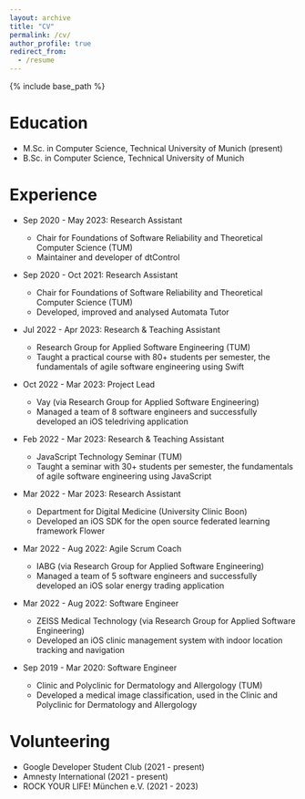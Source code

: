 ```yaml
---
layout: archive
title: "CV"
permalink: /cv/
author_profile: true
redirect_from:
  - /resume
---
```


{% include base_path %}

Education
======
* M.Sc. in Computer Science, Technical University of Munich (present)
* B.Sc. in Computer Science, Technical University of Munich

Experience
======
* Sep 2020 - May 2023: Research Assistant
  * Chair for Foundations of Software Reliability and Theoretical Computer Science (TUM)
  * Maintainer and developer of dtControl

* Sep 2020 - Oct 2021: Research Assistant
  * Chair for Foundations of Software Reliability and Theoretical Computer Science (TUM)
  * Developed, improved and analysed Automata Tutor

* Jul 2022 - Apr 2023: Research & Teaching Assistant
  * Research Group for Applied Software Engineering (TUM)
  * Taught a practical course with 80+ students per semester, the fundamentals of agile software engineering using Swift

* Oct 2022 - Mar 2023: Project Lead
  * Vay (via Research Group for Applied Software Engineering)
  * Managed a team of 8 software engineers and successfully developed an iOS teledriving application

* Feb 2022 - Mar 2023: Research & Teaching Assistant
  * JavaScript Technology Seminar (TUM)
  * Taught a seminar with 30+ students per semester, the fundamentals of agile software engineering using JavaScript

* Mar 2022 - Mar 2023: Research Assistant
  * Department for Digital Medicine (University Clinic Boon)
  * Developed an iOS SDK for the open source federated learning framework Flower

* Mar 2022 - Aug 2022: Agile Scrum Coach
  * IABG (via Research Group for Applied Software Engineering)
  * Managed a team of 5 software engineers and successfully developed an iOS solar energy trading application

* Mar 2022 - Aug 2022: Software Engineer
  * ZEISS Medical Technology (via Research Group for Applied Software Engineering)
  * Developed an iOS clinic management system with indoor location tracking and navigation

* Sep 2019 - Mar 2020: Software Engineer
  * Clinic and Polyclinic for Dermatology and Allergology (TUM)
  * Developed a medical image classification, used in the Clinic and Polyclinic for Dermatology and Allergology

  
Volunteering
======
* Google Developer Student Club (2021 - present)
* Amnesty International (2021 - present)
* ROCK YOUR LIFE! München e.V. (2021 - 2023)

